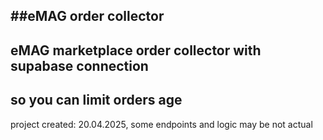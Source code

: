 ##eMAG order collector
---
eMAG marketplace order collector with supabase connection
---
so you can limit orders age
---
project created: 20.04.2025, some endpoints and logic may be not actual
